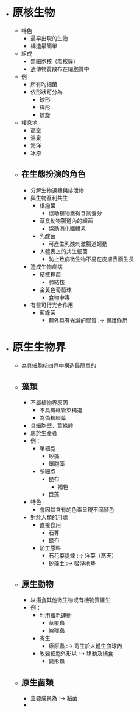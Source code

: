 - # 原核生物
	- 特色
		- 最早出現的生物
		- 構造最簡單
	- 組成
		- 無細胞核（無核膜）
		- 遺傳物質散布在細胞質中
	- 例
		- 所有旳細菌
		- 依形狀可分為
			- 球形
			- 桿形
			- 螺旋
	- 棲息地
		- 高空
		- 溫泉
		- 海洋
		- 冰原
	- ## 在生態扮演的角色
		- 分解生物遺體與排泄物
		- 與生物互利共生
			- 根瘤菌
				- 協助植物獲得含氮養分
			- 草食動物腸道內的細菌
				- 協助消化纖維素
			- 乳酸菌
				- 可產生乳酸刺激腸道蠕動
			- 人體表上的共生細菌
				- 防止致病微生物不易在皮膚表面生長
		- 造成生物疾病
			- 結核桿菌
				- 肺結核
			- 金黃色葡萄球
				- 食物中毒
		- 有些可行光合作用
			- 藍綠菌
				- 體外具有光滑的膠質 :-> 保護作用
- # 原生生物界
	- 為具細胞核四界中構造最簡單的
	- ## 藻類
		- 不屬植物界原因
			- 不具有維管束構造
			- 為偽根經葉
		- 具細胞壁、葉綠體
		- 屬於生產者
		- 例：
			- 單細胞
				- 矽藻
				- 單胞藻
			- 多細胞
				- 昆布
					- 褐色
				- 巨藻
		- 特色
			- 會因其含有的色素呈現不同顏色
		- 對於人類的用處
			- 直接食用
				- 石蓴
				- 昆布
			- 加工原料
				- 石花菜提煉 :-> 洋菜（寒天）
				- 矽藻土 :-> 吸溼地墊
	- ## 原生動物
		- 以攝食其他微生物或有機物質維生
		- 例：
			- 利用纖毛運動
				- 草覆蟲
				- 線鞭蟲
			- 寄生
				- 瘧原蟲 :-> 寄生於人體生血球內
			- 改變細胞外形以 :-> 移動及捕食
				- 變形蟲
	- ## 原生菌類
		- 主要成員為 :-> 黏菌
		-